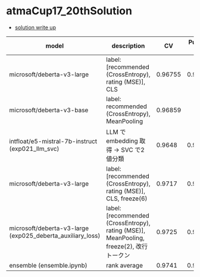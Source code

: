 # atmaCup17_20thSolution
- [solution write up](https://www.guruguru.science/competitions/24/discussions/b57086c1-e61d-4c96-87d0-52eb2fe59dfd/)

| model | description |CV | Public LB |
| ---- | ---- | ---- | ---- |
| microsoft/deberta-v3-large | label: [recommended (CrossEntropy), rating (MSE)], CLS | 0.96755 | 0.9699 |
| microsoft/deberta-v3-base | label: recommended (CrossEntropy), MeanPooling |0.96859 |  |
| intfloat/e5-mistral-7b-instruct (exp021_llm_svc) | LLM で embedding 取得 → SVC で2値分類  |0.9648 | 0.9617
| microsoft/deberta-v3-large | label: [recommended (CrossEntropy), rating (MSE)], CLS, freeze(6) |0.9717| 0.9729 |
| microsoft/deberta-v3-large (exp025_deberta_auxiliary_loss) | label: [recommended (CrossEntropy), rating (MSE)], MeanPooling, freeze(2), 改行トークン |0.9725 | 0.9720 |
| ensemble (ensemble.ipynb) | rank average | 0.9741 | 0.9709 |
